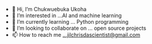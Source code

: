 - 👋 Hi, I’m Chukwuebuka Ukoha
- 👀 I’m interested in ...AI and machine learning
- 🌱 I’m currently learning ... Python programming
- 💞️ I’m looking to collaborate on ... open source projects
- 📫 How to reach me ...jilchrisdascientist@gmail.com

<!---
Einsteinj04/Einsteinj04 is a ✨ special ✨ repository because its `README.md` (this file) appears on your GitHub profile.
You can click the Preview link to take a look at your changes.
--->

